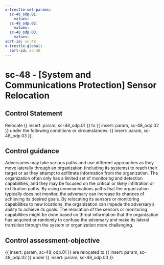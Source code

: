```yaml
---
x-trestle-set-params:
  sc-48_odp.01:
    values:
  sc-48_odp.02:
    values:
  sc-48_odp.03:
    values:
sort-id: sc-48
x-trestle-global:
  sort-id: sc-48
---
```


# sc-48 - \[System and Communications Protection\] Sensor Relocation

## Control Statement

Relocate {{ insert: param, sc-48_odp.01 }} to {{ insert: param, sc-48_odp.02 }} under the following conditions or circumstances: {{ insert: param, sc-48_odp.03 }}.

## Control guidance

Adversaries may take various paths and use different approaches as they move laterally through an organization (including its systems) to reach their target or as they attempt to exfiltrate information from the organization. The organization often only has a limited set of monitoring and detection capabilities, and they may be focused on the critical or likely infiltration or exfiltration paths. By using communications paths that the organization typically does not monitor, the adversary can increase its chances of achieving its desired goals. By relocating its sensors or monitoring capabilities to new locations, the organization can impede the adversary’s ability to achieve its goals. The relocation of the sensors or monitoring capabilities might be done based on threat information that the organization has acquired or randomly to confuse the adversary and make its lateral transition through the system or organization more challenging.

## Control assessment-objective

{{ insert: param, sc-48_odp.01 }} are relocated to {{ insert: param, sc-48_odp.02 }} under {{ insert: param, sc-48_odp.03 }}.
